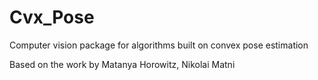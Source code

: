 Cvx_Pose
========

Computer vision package for algorithms built on convex pose estimation

Based on the work by Matanya Horowitz, Nikolai Matni
